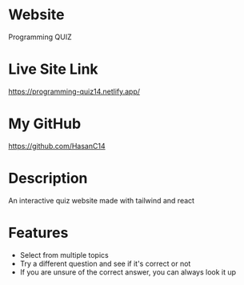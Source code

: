 # Website

Programming QUIZ

# Live Site Link

https://programming-quiz14.netlify.app/

# My GitHub

https://github.com/HasanC14

# Description

An interactive quiz website made with tailwind and react

# Features

- Select from multiple topics
- Try a different question and see if it's correct or not
- If you are unsure of the correct answer, you can always look it up

